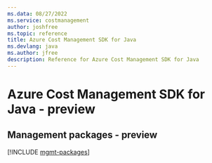 ```yaml
---
ms.data: 08/27/2022
ms.service: costmanagement
author: joshfree
ms.topic: reference
title: Azure Cost Management SDK for Java
ms.devlang: java
ms.author: jfree
description: Reference for Azure Cost Management SDK for Java
---
```

# Azure Cost Management SDK for Java - preview

## Management packages - preview
[!INCLUDE [mgmt-packages](cost-management-mgmt-index.md)]
